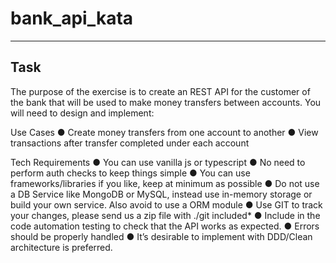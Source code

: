 # bank_api_kata

----------
Task
----------
The purpose of the exercise is to create an REST API for the customer of the bank that will be used to make money transfers between accounts.
You will need to design and implement:

Use Cases
● Create money transfers from one account to another
● View transactions after transfer completed under each account 

Tech Requirements
● You can use vanilla js or typescript
● No need to perform auth checks to keep things simple
● You can use frameworks/libraries if you like, keep at minimum as possible
● Do not use a DB Service like MongoDB or MySQL, instead use in-memory storage or build your own service.
  Also avoid to use a ORM module
● Use GIT to track your changes, please send us a zip file with ./git included*
● Include in the code automation testing to check that the API works as expected.
● Errors should be properly handled
● It’s desirable to implement with DDD/Clean architecture is preferred.

